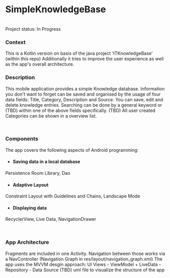 # SimpleKnowledgeBase

<br>
Project status: In Progress
<br>

### Context

This is a Kotlin version on basis of the java project 'ITKnowledgeBase' (within this repo)
Additionally it tries to improve the user experience as well as the app's overall architecture.

### Description

This mobile application provides a simple Knowledge database. Information you don't want to forget can be saved and organised by the usage of four data fields: Title, Category, Description and Source.
You can save, edit and delete knowledge entries. Searching can be done by a general keyword or (TBD) within one of the above fields specifically. (TBD) All user created Categories can be shown in a overview list.

<br>

### Components
The app covers the following aspects of Android programming:

- #### Saving data in a local database
Persistence Room Library, Dao

- #### Adaptive Layout
Constraint Layout with Guidelines and Chains, Landscape Mode

- #### Displaying data
RecyclerView, Live Data, NavigationDrawer

<br>

### App Architecture

Fragments are included in one Activity. Navigation between those works via a NavController (Navigation Graph in res/layout/navigation_graph.xml)
The app uses the MVVM desgin approach: UI Views - ViewModel + LiveData - Repository - Data Source
(TBD) uml file to visualize the structure of the app

<br>